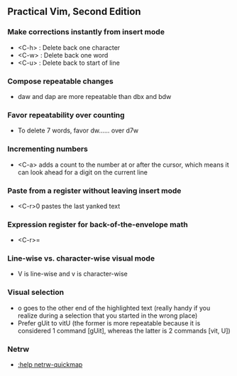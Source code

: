 ## Practical Vim, Second Edition

### Make corrections instantly from insert mode

  * <C-h\> : Delete back one character
  * <C-w\> : Delete back one word
  * <C-u\> : Delete back to start of line

### Compose repeatable changes

  * daw and dap are more repeatable than dbx and bdw

### Favor repeatability over counting

  * To delete 7 words, favor dw...... over d7w

### Incrementing numbers

  * <C-a\> adds a count to the number at or after the cursor, which means it can look ahead for a digit on the current line
  
### Paste from a register without leaving insert mode

  * <C-r\>0 pastes the last yanked text
  
### Expression register for back-of-the-envelope math

  * <C-r\>=
  
### Line-wise vs. character-wise visual mode

  * V is line-wise and v is character-wise

### Visual selection

  * o goes to the other end of the highlighted text (really handy if you realize during a selection that you started in the wrong place)
  * Prefer gUit to vitU (the former is more repeatable because it is considered 1 command [gUit], whereas the latter is 2 commands [vit, U])

### Netrw

  * [:help netrw-quickmap](https://vimhelp.org/pi_netrw.txt.html#netrw-quickmaps)
